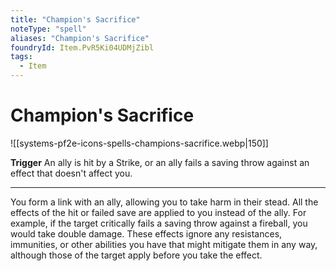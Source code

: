 ```yaml
---
title: "Champion's Sacrifice"
noteType: "spell"
aliases: "Champion's Sacrifice"
foundryId: Item.PvR5Ki04UDMjZibl
tags:
  - Item
---
```


# Champion's Sacrifice
![[systems-pf2e-icons-spells-champions-sacrifice.webp|150]]

**Trigger** An ally is hit by a Strike, or an ally fails a saving throw against an effect that doesn't affect you.

* * *

You form a link with an ally, allowing you to take harm in their stead. All the effects of the hit or failed save are applied to you instead of the ally. For example, if the target critically fails a saving throw against a fireball, you would take double damage. These effects ignore any resistances, immunities, or other abilities you have that might mitigate them in any way, although those of the target apply before you take the effect.
